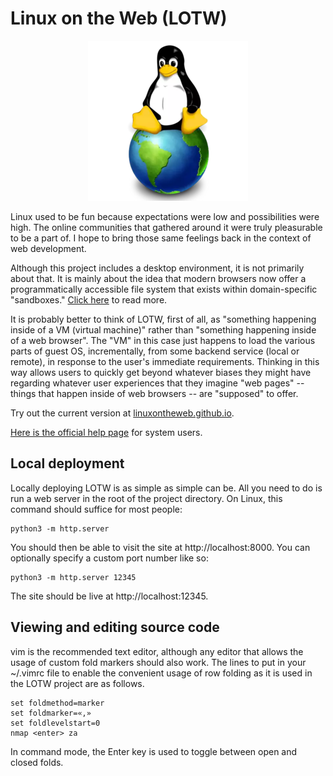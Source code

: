 # Linux on the Web (LOTW)

<p align="center">
<img src="https://raw.githubusercontent.com/linuxontheweb/linuxontheweb.github.io/main/www/lotw256.png">
</p>

Linux used to be fun because expectations were low and possibilities were high. 
The online communities that gathered around it were truly pleasurable to be a part of.
I hope to bring those same feelings back in the context of web development.

Although this project includes a desktop environment, it is not primarily
about that.  It is mainly about the idea that modern browsers now offer a
programmatically accessible file system that exists within domain-specific
"sandboxes."
<a href="https://linuxontheweb.github.io/www/docs/what-it-is.html">Click here</a> to read
more.

It is probably better to think of LOTW, first of all, as "something happening
inside of a VM (virtual machine)" rather than "something happening inside of a
web browser". The "VM" in this case just happens to load the various parts of
guest OS, incrementally, from some backend service (local or remote), in
response to the user's immediate requirements. Thinking in this way allows
users to quickly get beyond whatever biases they might have regarding whatever
user experiences that they imagine "web pages" -- things that happen inside of
web browsers -- are "supposed" to offer.

Try out the current version at 
<a href="https://linuxontheweb.github.io">linuxontheweb.github.io</a>.

<a href="https://linuxontheweb.github.io/www/docs/help.html">Here is the 
official help page</a> for system users.


## Local deployment

Locally deploying LOTW is as simple as simple can be. All you need to do is run
a web server in the root of the project directory. On Linux, this command
should suffice for most people:

	python3 -m http.server

You should then be able to visit the site at http://localhost:8000.
You can optionally specify a custom port number like so:

	python3 -m http.server 12345

The site should be live at http://localhost:12345.


## Viewing and editing source code

vim is the recommended text editor, although any editor that allows the usage
of custom fold markers should also work. The lines to put in your ~/.vimrc file
to enable the convenient usage of row folding as it is used in the LOTW project
are as follows.

	set foldmethod=marker
	set foldmarker=«,»
	set foldlevelstart=0
	nmap <enter> za

In command mode, the Enter key is used to toggle between open and closed folds.
